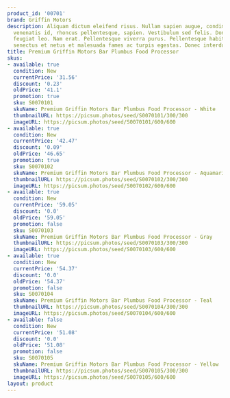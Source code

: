 ```yaml
---
product_id: '00701'
brand: Griffin Motors
description: Aliquam dictum eleifend risus. Nullam sapien augue, condimentum vel,
  venenatis id, rhoncus pellentesque, sapien. Vestibulum sed felis. Donec interdum
  feugiat leo. Nam erat. Pellentesque viverra purus. Pellentesque habitant morbi tristique
  senectus et netus et malesuada fames ac turpis egestas. Donec interdum feugiat leo.
title: Premium Griffin Motors Bar Plumbus Food Processor
skus:
- available: true
  condition: New
  currentPrice: '31.56'
  discount: '0.23'
  oldPrice: '41.1'
  promotion: true
  sku: S0070101
  skuName: Premium Griffin Motors Bar Plumbus Food Processor - White
  thumbnailURL: https://picsum.photos/seed/S0070101/300/300
  imageURL: https://picsum.photos/seed/S0070101/600/600
- available: true
  condition: New
  currentPrice: '42.47'
  discount: '0.09'
  oldPrice: '46.65'
  promotion: true
  sku: S0070102
  skuName: Premium Griffin Motors Bar Plumbus Food Processor - Aquamarine
  thumbnailURL: https://picsum.photos/seed/S0070102/300/300
  imageURL: https://picsum.photos/seed/S0070102/600/600
- available: true
  condition: New
  currentPrice: '59.05'
  discount: '0.0'
  oldPrice: '59.05'
  promotion: false
  sku: S0070103
  skuName: Premium Griffin Motors Bar Plumbus Food Processor - Gray
  thumbnailURL: https://picsum.photos/seed/S0070103/300/300
  imageURL: https://picsum.photos/seed/S0070103/600/600
- available: true
  condition: New
  currentPrice: '54.37'
  discount: '0.0'
  oldPrice: '54.37'
  promotion: false
  sku: S0070104
  skuName: Premium Griffin Motors Bar Plumbus Food Processor - Teal
  thumbnailURL: https://picsum.photos/seed/S0070104/300/300
  imageURL: https://picsum.photos/seed/S0070104/600/600
- available: false
  condition: New
  currentPrice: '51.08'
  discount: '0.0'
  oldPrice: '51.08'
  promotion: false
  sku: S0070105
  skuName: Premium Griffin Motors Bar Plumbus Food Processor - Yellow
  thumbnailURL: https://picsum.photos/seed/S0070105/300/300
  imageURL: https://picsum.photos/seed/S0070105/600/600
layout: product
---
```

